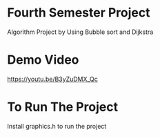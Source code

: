 # Fourth Semester Project
Algorithm Project by Using Bubble sort and Dijkstra
# Demo Video
https://youtu.be/B3yZuDMX_Qc
# To Run The Project
Install graphics.h to run the project
